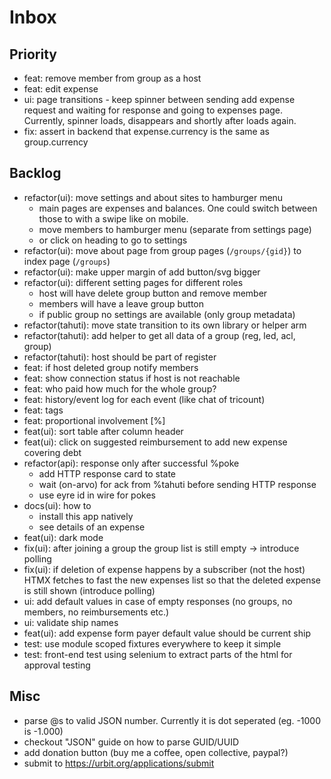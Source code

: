 # Inbox

## Priority

- feat: remove member from group as a host
- feat: edit expense
- ui: page transitions - keep spinner between sending add expense request and waiting
      for response and going to expenses page.
      Currently, spinner loads, disappears and shortly after loads again.
- fix: assert in backend that expense.currency is the same as group.currency

## Backlog

- refactor(ui): move settings and about sites to hamburger menu
    - main pages are expenses and balances. One could switch between those to
      with a swipe like on mobile.
    - move members to hamburger menu (separate from settings page)
    - or click on heading to go to settings
- refactor(ui): move about page from group pages (`/groups/{gid}`)
  to index page (`/groups`)
- refactor(ui): make upper margin of add button/svg bigger
- refactor(ui): different setting pages for different roles
  - host will have delete group button and remove member
  - members will have a leave group button
  - if public group no settings are available (only group metadata)
- refactor(tahuti): move state transition to its own library or helper arm
- refactor(tahuti): add helper to get all data of a group (reg, led, acl, group)
- refactor(tahuti): host should be part of register
- feat: if host deleted group notify members
- feat: show connection status if host is not reachable
- feat: who paid how much for the whole group?
- feat: history/event log for each event (like chat of tricount)
- feat: tags
- feat: proportional involvement [%]
- feat(ui): sort table after column header
- feat(ui): click on suggested reimbursement to add new expense covering debt
- refactor(api): response only after successful %poke
  - add HTTP response card to state
  - wait (on-arvo) for ack from %tahuti before sending HTTP response
  - use eyre id in wire for pokes
- docs(ui): how to
    - install this app natively
    - see details of an expense
- feat(ui): dark mode
- fix(ui): after joining a group the group list is still empty -> introduce polling
- fix(ui): if deletion of expense happens by a subscriber (not the host) HTMX fetches
  to fast the new expenses list so that the deleted expense is still shown 
  (introduce polling)
- ui: add default values in case of empty responses (no groups, no members, no reimbursements etc.)
- ui: validate ship names
- feat(ui): add expense form payer default value should be current ship
- test: use module scoped fixtures everywhere to keep it simple
- test: front-end test using selenium to extract parts of the html for approval testing

## Misc

- parse @s to valid JSON number. Currently it is dot seperated (eg. -1000 is -1.000)
- checkout "JSON" guide on how to parse GUID/UUID
- add donation button (buy me a coffee, open collective, paypal?)
- submit to https://urbit.org/applications/submit
